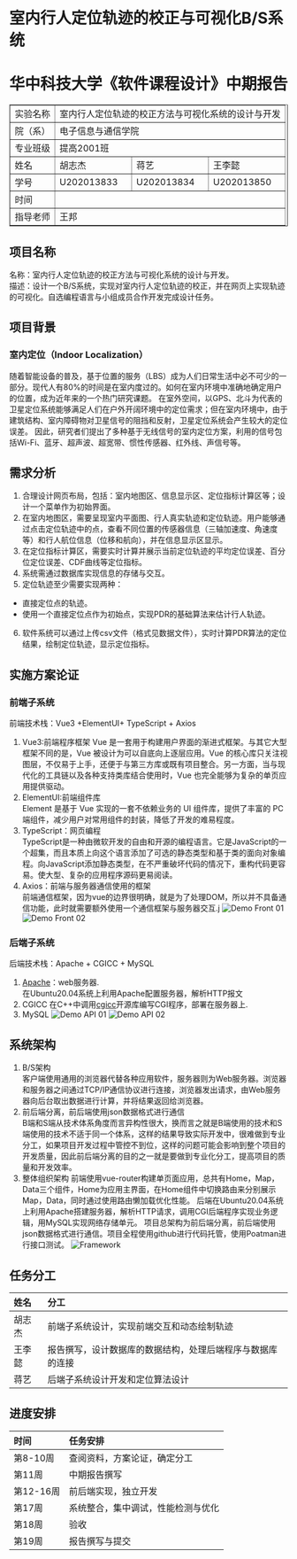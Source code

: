# 室内行人定位轨迹的校正与可视化B/S系统
<h1 align="center">华中科技大学《软件课程设计》中期报告</h1>
<table border="1" align="center">
	<tr>
		<td>实验名称</td>
		<td colspan="3">室内行人定位轨迹的校正方法与可视化系统的设计与开发</td>
	</tr>
 <tr>
  <td>院（系）</td>
  <td colspan="3">电子信息与通信学院</td>
 </tr>
 <tr>
  <td>专业班级</td>
  <td colspan="3">提高2001班</td>
 </tr>
 <tr>
  <td>姓名</td>
  <td>胡志杰</td>
  <td>蒋艺</td>
  <td>王李懿</td>
 </tr>
 <tr>
  <td>学号</td>
  <td>U202013833</td>
  <td>U202013834</td>
  <td>U202013850</td>
 </tr>
<tr>
  <td>时间</td>
  <td colspan="3"></td>
 </tr>
 <tr>
  <td>指导老师</td>
  <td colspan="3">王邦</td>
 </tr>
</table>

## 项目名称
名称：室内行人定位轨迹的校正方法与可视化系统的设计与开发。  
描述：设计一个B/S系统，实现对室内行人定位轨迹的校正，并在网页上实现轨迹的可视化。自选编程语言与小组成员合作开发完成设计任务。
## 项目背景
### 室内定位（Indoor Localization）
随着智能设备的普及，基于位置的服务（LBS）成为人们日常生活中必不可少的一部分。现代人有80%的时间是在室内度过的。如何在室内环境中准确地确定用户的位置，成为近年来的一个热门研究课题。 
在室外空间，以GPS、北斗为代表的卫星定位系统能够满足人们在户外开阔环境中的定位需求；但在室内环境中，由于建筑结构、室内障碍物对卫星信号的阻挡和反射，卫星定位系统会产生较大的定位误差。 
因此，研究者们提出了多种基于无线信号的室内定位方案，利用的信号包括Wi-Fi、蓝牙、超声波、超宽带、惯性传感器、红外线、声信号等。
## 需求分析
1. 合理设计网页布局，包括：室内地图区、信息显示区、定位指标计算区等；设计一个菜单作为初始界面。 
2. 在室内地图区，需要呈现室内平面图、行人真实轨迹和定位轨迹。用户能够通过点击定位轨迹中的点，查看不同位置的传感器信息（三轴加速度、角速度等）和行人航位信息（位移和航向），并在信息显示区显示。
3. 在定位指标计算区，需要实时计算并展示当前定位轨迹的平均定位误差、百分位定位误差、CDF曲线等定位指标。
4. 系统需通过数据库实现信息的存储与交互。
5. 定位轨迹至少需要实现两种： 
  * 直接定位点的轨迹。
  * 使用一个直接定位点作为初始点，实现PDR的基础算法来估计行人轨迹。
6. 软件系统可以通过上传csv文件（格式见数据文件），实时计算PDR算法的定位结果，绘制定位轨迹，显示定位指标。
## 实施方案论证
### 前端子系统
前端技术栈：Vue3 +ElementUI+ TypeScript + Axios
1. Vue3:前端程序框架 
Vue 是一套用于构建用户界面的渐进式框架。与其它大型框架不同的是，Vue 被设计为可以自底向上逐层应用。Vue 的核心库只关注视图层，不仅易于上手，还便于与第三方库或既有项目整合。另一方面，当与现代化的工具链以及各种支持类库结合使用时，Vue 也完全能够为复杂的单页应用提供驱动。
2. ElementUI:前端组件库  
Element 是基于 Vue 实现的一套不依赖业务的 UI 组件库，提供了丰富的 PC 端组件，减少用户对常用组件的封装，降低了开发的难易程度。
3. TypeScript：网页编程  
TypeScript是一种由微软开发的自由和开源的编程语言。它是JavaScript的一个超集，而且本质上向这个语言添加了可选的静态类型和基于类的面向对象编程。向JavaScript添加静态类型，在不严重破坏代码的情况下，重构代码更容易。使大型、复杂的应用程序源码更易阅读。
4. Axios：前端与服务器通信使用的框架  
前端通信框架，因为vue的边界很明确，就是为了处理DOM，所以并不具备通信功能，此时就需要额外使用一个通信框架与服务器交互.j
![Demo Front 01](fig/demo_front01.png)
![Demo Front 02](fig/demo_front02.png)
### 后端子系统
后端技术栈：Apache + CGICC + MySQL
1. [Apache](https://ubuntu.com/tutorials/install-and-configure-apache#1-overview)：web服务器.  
在Ubuntu20.04系统上利用Apache配置服务器，解析HTTP报文
2. CGICC
在C++中调用[cgicc](https://www.gnu.org/software/cgicc/index.html)开源库编写CGI程序，部署在服务器上. 
3. MySQL
![Demo API 01](fig/demo_api01.png)
![Demo API 02](fig/demo_api02.png)
## 系统架构
1. B/S架构  
客户端使用通用的浏览器代替各种应用软件，服务器则为Web服务器。浏览器和服务器之间通过TCP/IP通信协议进行连接，浏览器发出请求，由Web服务器向后台取出数据进行计算，并将结果返回给浏览器。
2.  前后端分离，前后端使用json数据格式进行通信  
B端和S端从技术体系角度而言异构性很大，换而言之就是B端使用的技术和S端使用的技术不适于同一个体系，这样的结果导致实际开发中，很难做到专业分工，如果项目开发过程中管控不到位，这样的问题可能会影响到整个项目的开发质量，因此前后端分离的目的之一就是要做到专业化分工，提高项目的质量和开发效率。
3. 整体组织架构 
前端使用vue-router构建单页面应用，总共有Home，Map，Data三个组件，Home为应用主界面，在Home组件中切换路由来分别展示Map，Data，同时通过使用路由懒加载优化性能。 
后端在Ubuntu20.04系统上利用Apache搭建服务器，解析HTTP请求，调用CGI后端程序实现业务逻辑，用MySQL实现网络存储单元。 
项目总架构为前后端分离，前后端使用json数据格式进行通信。项目全程使用github进行代码托管，使用Poatman进行接口测试。 
![Framework](fig/framework.png)
## 任务分工
|姓名|分工|
|:---|:---|
|胡志杰|前端子系统设计，实现前端交互和动态绘制轨迹|
|王李懿|报告撰写，设计数据库的数据结构，处理后端程序与数据库的连接|
|蒋艺|后端子系统设计开发和定位算法设计|
## 进度安排
|时间|任务安排|
|:--- |:---|
|第8-10周|查阅资料，方案论证，确定分工|
|第11周|中期报告撰写|
|第12-16周|前后端实现，独立开发|
|第17周|系统整合，集中调试，性能检测与优化|
|第18周|验收|
|第19周|报告撰写与提交|
